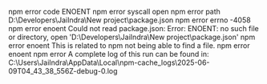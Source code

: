 npm error code ENOENT
npm error syscall open
npm error path D:\Developers\JaiIndra\New project\package.json
npm error errno -4058
npm error enoent Could not read package.json: Error: ENOENT: no such file or directory, open 'D:\Developers\JaiIndra\New project\package.json'
npm error enoent This is related to npm not being able to find a file.
npm error enoent
npm error A complete log of this run can be found in: C:\Users\JaiIndra\AppData\Local\npm-cache\_logs\2025-06-09T04_43_38_556Z-debug-0.log
